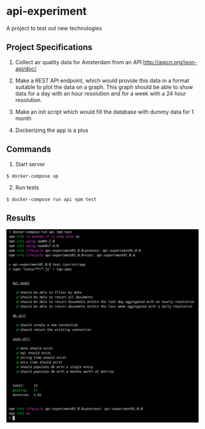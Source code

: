 # api-experiment

A project to test out new technologies

## Project Specifications

  1. Collect air quality data for Amsterdam from an API http://aqicn.org/json-api/doc/
  
  2. Make a REST API endpoint, which would provide this data in a format suitable to plot the data on a graph. This graph should be able to show data for a day with an hour resolution and for a week with a 24 hour resolution.

  3. Make an init script which would fill the database with dummy data for 1 month

  4. Dockerizing the app is a plus

## Commands

  1. Start server
  ```
  $ docker-compose up
  ```

  2. Run tests
  ```
  $ docker-compose run api npm test
  ```

## Results
![alt tag](https://raw.githubusercontent.com/rjbernaldo/api-experiment/master/screenshot.png)
